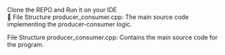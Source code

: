 Clone the REPO and Run it on your IDE
<br>
📁 File Structure
producer_consumer.cpp: The main source code implementing the producer-consumer logic.

File Structure
producer_consumer.cpp: Contains the main source code for the program.
